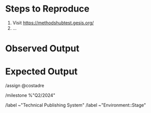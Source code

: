 # Steps to Reproduce

1. Visit https://methodshubtest.gesis.org/
2. ...

# Observed Output

# Expected Output

<!-- GitLab quick actions -->

/assign @costadre

/milestone %"Q2/2024"

/label ~"Technical Publishing System"
/label ~"Environment::Stage"
